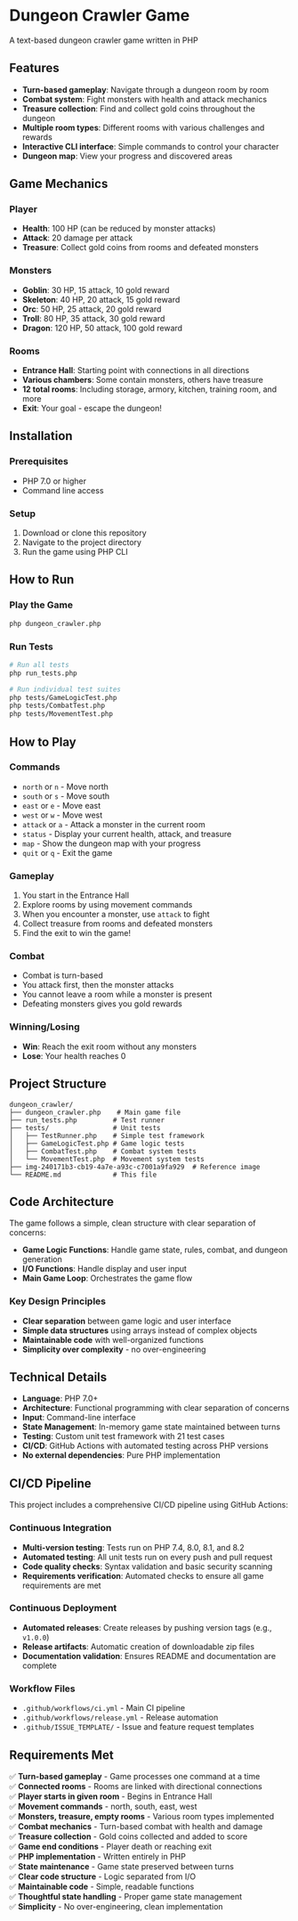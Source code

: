 # Dungeon Crawler Game

A text-based dungeon crawler game written in PHP 

## Features

- **Turn-based gameplay**: Navigate through a dungeon room by room
- **Combat system**: Fight monsters with health and attack mechanics
- **Treasure collection**: Find and collect gold coins throughout the dungeon
- **Multiple room types**: Different rooms with various challenges and rewards
- **Interactive CLI interface**: Simple commands to control your character
- **Dungeon map**: View your progress and discovered areas

## Game Mechanics

### Player
- **Health**: 100 HP (can be reduced by monster attacks)
- **Attack**: 20 damage per attack
- **Treasure**: Collect gold coins from rooms and defeated monsters

### Monsters
- **Goblin**: 30 HP, 15 attack, 10 gold reward
- **Skeleton**: 40 HP, 20 attack, 15 gold reward
- **Orc**: 50 HP, 25 attack, 20 gold reward  
- **Troll**: 80 HP, 35 attack, 30 gold reward
- **Dragon**: 120 HP, 50 attack, 100 gold reward

### Rooms
- **Entrance Hall**: Starting point with connections in all directions
- **Various chambers**: Some contain monsters, others have treasure
- **12 total rooms**: Including storage, armory, kitchen, training room, and more
- **Exit**: Your goal - escape the dungeon!

## Installation

### Prerequisites
- PHP 7.0 or higher
- Command line access

### Setup
1. Download or clone this repository
2. Navigate to the project directory
3. Run the game using PHP CLI

## How to Run

### Play the Game
```bash
php dungeon_crawler.php
```

### Run Tests
```bash
# Run all tests
php run_tests.php

# Run individual test suites
php tests/GameLogicTest.php
php tests/CombatTest.php
php tests/MovementTest.php
```

## How to Play

### Commands
- `north` or `n` - Move north
- `south` or `s` - Move south  
- `east` or `e` - Move east
- `west` or `w` - Move west
- `attack` or `a` - Attack a monster in the current room
- `status` - Display your current health, attack, and treasure
- `map` - Show the dungeon map with your progress
- `quit` or `q` - Exit the game

### Gameplay
1. You start in the Entrance Hall
2. Explore rooms by using movement commands
3. When you encounter a monster, use `attack` to fight
4. Collect treasure from rooms and defeated monsters
5. Find the exit to win the game!

### Combat
- Combat is turn-based
- You attack first, then the monster attacks
- You cannot leave a room while a monster is present
- Defeating monsters gives you gold rewards

### Winning/Losing
- **Win**: Reach the exit room without any monsters
- **Lose**: Your health reaches 0

## Project Structure

```
dungeon_crawler/
├── dungeon_crawler.php    # Main game file
├── run_tests.php         # Test runner
├── tests/                # Unit tests
│   ├── TestRunner.php    # Simple test framework
│   ├── GameLogicTest.php # Game logic tests
│   ├── CombatTest.php    # Combat system tests
│   └── MovementTest.php  # Movement system tests
├── img-240171b3-cb19-4a7e-a93c-c7001a9fa929  # Reference image
└── README.md             # This file
```

## Code Architecture

The game follows a simple, clean structure with clear separation of concerns:

- **Game Logic Functions**: Handle game state, rules, combat, and dungeon generation
- **I/O Functions**: Handle display and user input
- **Main Game Loop**: Orchestrates the game flow

### Key Design Principles

- **Clear separation** between game logic and user interface
- **Simple data structures** using arrays instead of complex objects
- **Maintainable code** with well-organized functions
- **Simplicity over complexity** - no over-engineering

## Technical Details

- **Language**: PHP 7.0+
- **Architecture**: Functional programming with clear separation of concerns
- **Input**: Command-line interface
- **State Management**: In-memory game state maintained between turns
- **Testing**: Custom unit test framework with 21 test cases
- **CI/CD**: GitHub Actions with automated testing across PHP versions
- **No external dependencies**: Pure PHP implementation

## CI/CD Pipeline

This project includes a comprehensive CI/CD pipeline using GitHub Actions:

### Continuous Integration
- **Multi-version testing**: Tests run on PHP 7.4, 8.0, 8.1, and 8.2
- **Automated testing**: All unit tests run on every push and pull request
- **Code quality checks**: Syntax validation and basic security scanning
- **Requirements verification**: Automated checks to ensure all game requirements are met

### Continuous Deployment
- **Automated releases**: Create releases by pushing version tags (e.g., `v1.0.0`)
- **Release artifacts**: Automatic creation of downloadable zip files
- **Documentation validation**: Ensures README and documentation are complete

### Workflow Files
- `.github/workflows/ci.yml` - Main CI pipeline
- `.github/workflows/release.yml` - Release automation
- `.github/ISSUE_TEMPLATE/` - Issue and feature request templates

## Requirements Met

✅ **Turn-based gameplay** - Game processes one command at a time  
✅ **Connected rooms** - Rooms are linked with directional connections  
✅ **Player starts in given room** - Begins in Entrance Hall  
✅ **Movement commands** - north, south, east, west  
✅ **Monsters, treasure, empty rooms** - Various room types implemented  
✅ **Combat mechanics** - Turn-based combat with health and damage  
✅ **Treasure collection** - Gold coins collected and added to score  
✅ **Game end conditions** - Player death or reaching exit  
✅ **PHP implementation** - Written entirely in PHP  
✅ **State maintenance** - Game state preserved between turns  
✅ **Clear code structure** - Logic separated from I/O  
✅ **Maintainable code** - Simple, readable functions  
✅ **Thoughtful state handling** - Proper game state management  
✅ **Simplicity** - No over-engineering, clean implementation  

